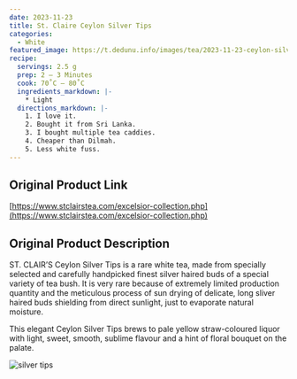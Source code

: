 ```yaml
---
date: 2023-11-23
title: St. Claire Ceylon Silver Tips
categories:
  - White
featured_image: https://t.dedunu.info/images/tea/2023-11-23-ceylon-silver-tips-1.jpeg
recipe:
  servings: 2.5 g
  prep: 2 – 3 Minutes
  cook: 70˚C – 80˚C
  ingredients_markdown: |-
    * Light
  directions_markdown: |-
    1. I love it.
    2. Bought it from Sri Lanka.
    3. I bought multiple tea caddies.
    4. Cheaper than Dilmah.
    5. Less white fuss.
---
```


## Original Product Link

[https://www.stclairstea.com/excelsior-collection.php](https://www.stclairstea.com/excelsior-collection.php)

## Original Product Description

ST. CLAIR’S Ceylon Silver Tips is a rare white tea, made from specially selected and carefully handpicked finest silver haired buds of a special variety of tea bush. It is very rare because of extremely limited production quantity and the meticulous process of sun drying of delicate, long sliver haired buds shielding from direct sunlight, just to evaporate natural moisture.

This elegant Ceylon Silver Tips brews to pale yellow straw-coloured liquor with light, sweet, smooth, sublime flavour and a hint of floral bouquet on the palate.

![silver tips](https://t.dedunu.info/images/tea/2023-11-23-ceylon-silver-tips-2.jpeg)
